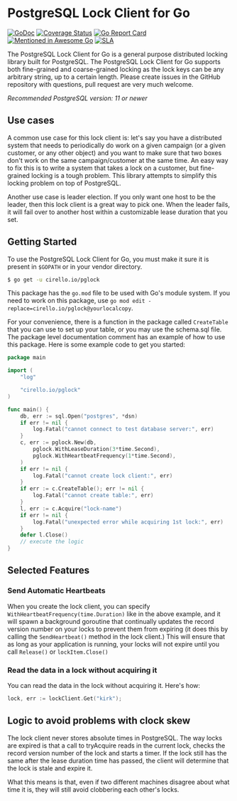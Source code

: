 # PostgreSQL Lock Client for Go

[![GoDoc](https://godoc.org/cirello.io/pglock?status.svg)](https://godoc.org/cirello.io/pglock)
[![Coverage Status](https://coveralls.io/repos/github/cirello-io/pglock/badge.svg?branch=master)](https://coveralls.io/github/cirello-io/pglock?branch=master)
[![Go Report Card](https://goreportcard.com/badge/github.com/cirello-io/pglock)](https://goreportcard.com/report/github.com/cirello-io/pglock)
[![Mentioned in Awesome Go](https://awesome.re/mentioned-badge.svg)](https://github.com/avelino/awesome-go)
[![SLA](https://img.shields.io/badge/SLA-95%25-brightgreen.svg)](https://github.com/cirello-io/public/blob/master/SLA.md)

The PostgreSQL Lock Client for Go is a general purpose distributed locking
library built for PostgreSQL. The PostgreSQL Lock Client for Go supports both
fine-grained and coarse-grained locking as the lock keys can be any arbitrary
string, up to a certain length. Please create issues in the GitHub repository
with questions, pull request are very much welcome.

_Recommended PostgreSQL version: 11 or newer_

## Use cases
A common use case for this lock client is:
let's say you have a distributed system that needs to periodically do work on a
given campaign (or a given customer, or any other object) and you want to make
sure that two boxes don't work on the same campaign/customer at the same time.
An easy way to fix this is to write a system that takes a lock on a customer,
but fine-grained locking is a tough problem. This library attempts to simplify
this locking problem on top of PostgreSQL.

Another use case is leader election. If you only want one host to be the leader,
then this lock client is a great way to pick one. When the leader fails, it will
fail over to another host within a customizable lease duration that you set.

## Getting Started
To use the PostgreSQL Lock Client for Go, you must make it sure it is present in
`$GOPATH` or in your vendor directory.

```sh
$ go get -u cirello.io/pglock
```

This package has the `go.mod` file to be used with Go's module system. If you
need to work on this package, use `go mod edit -replace=cirello.io/pglock@yourlocalcopy`.

For your convenience, there is a function in the package called `CreateTable`
that you can use to set up your table, or you may use the schema.sql file.
The package level documentation comment has an example of how to use this
package. Here is some example code to get you started:

```Go
package main

import (
	"log"

	"cirello.io/pglock"
)

func main() {
	db, err := sql.Open("postgres", *dsn)
	if err != nil {
		log.Fatal("cannot connect to test database server:", err)
	}
	c, err := pglock.New(db,
		pglock.WithLeaseDuration(3*time.Second),
		pglock.WithHeartbeatFrequency(1*time.Second),
	)
	if err != nil {
		log.Fatal("cannot create lock client:", err)
	}
	if err := c.CreateTable(); err != nil {
		log.Fatal("cannot create table:", err)
	}
	l, err := c.Acquire("lock-name")
	if err != nil {
		log.Fatal("unexpected error while acquiring 1st lock:", err)
	}
	defer l.Close()
	// execute the logic
}
```

## Selected Features
### Send Automatic Heartbeats
When you create the lock client, you can specify `WithHeartbeatFrequency(time.Duration)`
like in the above example, and it will spawn a background goroutine that
continually updates the record version number on your locks to prevent them from
expiring (it does this by calling the `SendHeartbeat()` method in the lock
client.) This will ensure that as long as your application is running, your
locks will not expire until you call `Release()` or `lockItem.Close()`

### Read the data in a lock without acquiring it
You can read the data in the lock without acquiring it. Here's how:
```Go
lock, err := lockClient.Get("kirk");
```

## Logic to avoid problems with clock skew
The lock client never stores absolute times in PostgreSQL. The way locks are
expired is that a call to tryAcquire reads in the current lock, checks the
record version number of the lock and starts a timer. If the lock still has the
same after the lease duration time has passed, the client will determine that
the lock is stale and expire it.

What this means is that, even if two different machines disagree about what time
it is, they will still avoid clobbering each other's locks.
